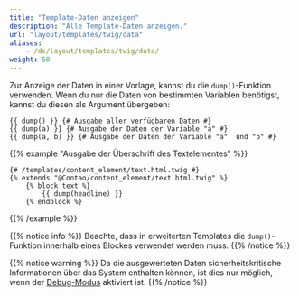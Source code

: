 ```yaml
---
title: "Template-Daten anzeigen"
description: "Alle Template-Daten anzeigen."
url: "layout/templates/twig/data"
aliases:
    - /de/layout/templates/twig/data/
weight: 50
---
```



Zur Anzeige der Daten in einer Vorlage, kannst du die  `dump()`-Funktion verwenden. 
Wenn du nur die Daten von bestimmten Variablen benötigst, kannst du diesen als Argument übergeben:

```twig
{{ dump() }} {# Ausgabe aller verfügbaren Daten #}
{{ dump(a) }} {# Ausgabe der Daten der Variable "a" #}
{{ dump(a, b) }} {# Ausgabe der Daten der Variable "a"  und "b" #}
```
{{% example "Ausgabe der Überschrift des Textelementes" %}}
```twig
{# /templates/content_element/text.html.twig #}
{% extends "@Contao/content_element/text.html.twig" %}
    {% block text %}
        {{ dump(headline) }}
    {% endblock %}
```
{{% /example %}}

{{% notice info %}}
Beachte, dass in erweiterten Templates die `dump()`-Funktion innerhalb eines Blockes verwendet werden muss.
{{% /notice %}}


{{% notice warning %}}
Da die ausgewerteten Daten sicherheitskritische Informationen über das System enthalten können, ist dies nur möglich, wenn der 
[Debug-Modus](/de/system/debug-modus/) aktiviert ist.
{{% /notice %}}

